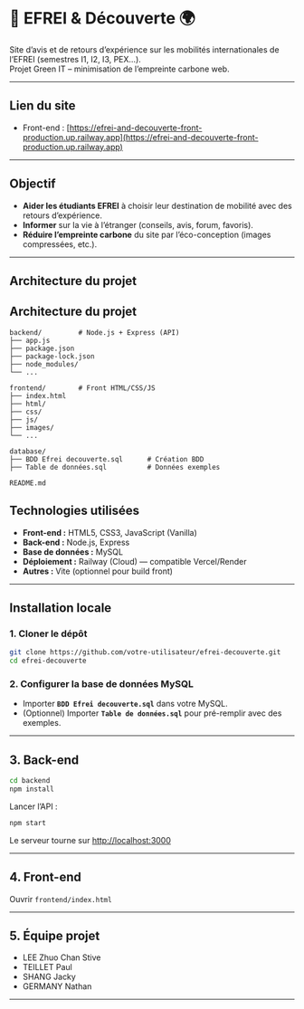 # 🌳 EFREI & Découverte 🌍

Site d’avis et de retours d’expérience sur les mobilités internationales de l’EFREI (semestres I1, I2, I3, PEX…).  
Projet Green IT – minimisation de l’empreinte carbone web.

---

## Lien du site

- Front-end : [https://efrei-and-decouverte-front-production.up.railway.app](https://efrei-and-decouverte-front-production.up.railway.app)

---

## Objectif

- **Aider les étudiants EFREI** à choisir leur destination de mobilité avec des retours d’expérience.
- **Informer** sur la vie à l’étranger (conseils, avis, forum, favoris).
- **Réduire l’empreinte carbone** du site par l’éco-conception (images compressées, etc.).

---

## Architecture du projet

## Architecture du projet

```
backend/         # Node.js + Express (API)
├── app.js
├── package.json
├── package-lock.json
├── node_modules/
└── ...

frontend/        # Front HTML/CSS/JS
├── index.html
├── html/
├── css/
├── js/
├── images/
└── ...

database/
├── BDD Efrei decouverte.sql      # Création BDD
├── Table de données.sql          # Données exemples

README.md
```

## Technologies utilisées

- **Front-end :** HTML5, CSS3, JavaScript (Vanilla)
- **Back-end :** Node.js, Express
- **Base de données :** MySQL
- **Déploiement :** Railway (Cloud) — compatible Vercel/Render
- **Autres :** Vite (optionnel pour build front)

---

## Installation locale

### 1. Cloner le dépôt

```bash
git clone https://github.com/votre-utilisateur/efrei-decouverte.git
cd efrei-decouverte
```

### 2. Configurer la base de données MySQL

- Importer **`BDD Efrei decouverte.sql`** dans votre MySQL.
- (Optionnel) Importer **`Table de données.sql`** pour pré-remplir avec des exemples.

---

## 3. Back-end

```bash
cd backend
npm install
```

Lancer l’API :

```bash
npm start
```

Le serveur tourne sur [http://localhost:3000](http://localhost:3000)

---

## 4. Front-end

Ouvrir `frontend/index.html`  

---

## 5. Équipe projet

- LEE Zhuo Chan Stive
- TEILLET Paul
- SHANG Jacky
- GERMANY Nathan

---


